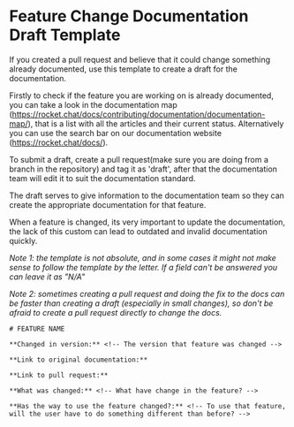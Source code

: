 # Feature Change Documentation Draft Template

If you created a pull request and believe that it could change something already documented, use this template to create a draft for the documentation.

Firstly to check if the feature you are working on is already documented, you can take a look in the documentation map (https://rocket.chat/docs/contributing/documentation/documentation-map/), that is a list with all the articles and their current status. Alternatively you can use the search bar on our documentation website (https://rocket.chat/docs/).

To submit a draft, create a pull request(make sure you are doing from a branch in the repository) and tag it as 'draft', after that the documentation team will edit it to suit the documentation standard.

The draft serves to give information to the documentation team so they can create the appropriate documentation for that feature.

When a feature is changed, its very important to update the documentation, the lack of this custom can lead to outdated and invalid documentation quickly.

_Note 1: the template is not absolute, and in some cases it might not make sense to follow the template by the letter. If a field can't be answered you can leave it as "N/A"_

_Note 2: sometimes creating a pull request and doing the fix to the docs can be faster than creating a draft (especially in small changes), so don't be afraid to create a pull request directly to change the docs._

```
# FEATURE NAME

**Changed in version:** <!-- The version that feature was changed -->

**Link to original documentation:**

**Link to pull request:**

**What was changed:** <!-- What have change in the feature? -->

**Has the way to use the feature changed?:** <!-- To use that feature, will the user have to do something different than before? -->
```